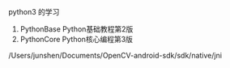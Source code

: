python3 的学习

1. PythonBase  Python基础教程第2版
2. PythonCore  Python核心编程第3版


/Users/junshen/Documents/OpenCV-android-sdk/sdk/native/jni